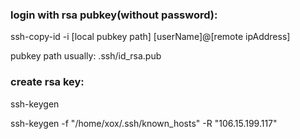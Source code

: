 ### login with rsa pubkey(without password):

ssh-copy-id -i [local pubkey path] [userName]@[remote ipAddress]

pubkey path usually: .ssh/id_rsa.pub

### create rsa key:

ssh-keygen

ssh-keygen -f "/home/xox/.ssh/known_hosts" -R "106.15.199.117" 

